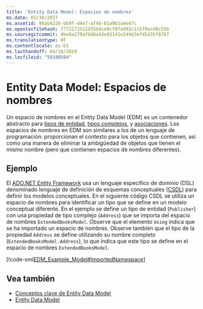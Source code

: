 ```yaml
---
title: 'Entity Data Model: Espacios de nombres'
ms.date: 03/30/2017
ms.assetid: 98ab4226-bb9f-44e7-af46-61a9b1a4e47c
ms.openlocfilehash: 7772172512d35b9ce9cf07a992c1c5f0ecd8c55b
ms.sourcegitcommit: 0be8a279af6d8a43e03141e349d3efd5d35f8767
ms.translationtype: HT
ms.contentlocale: es-ES
ms.lasthandoff: 04/18/2019
ms.locfileid: "59180584"
---
```

# <a name="entity-data-model-namespaces"></a>Entity Data Model: Espacios de nombres
Un espacio de nombres en el Entity Data Model (EDM) es un contenedor abstracto para [tipos de entidad](../../../../docs/framework/data/adonet/entity-type.md), [tipos complejos](../../../../docs/framework/data/adonet/complex-type.md), y [asociaciones](../../../../docs/framework/data/adonet/association-type.md). Los espacios de nombres en EDM son similares a los de un lenguaje de programación: proporcionan el contexto para los objetos que contienen, así como una manera de eliminar la ambigüedad de objetos que tienen el mismo nombre (pero que contienen espacios de nombres diferentes).  
  
## <a name="example"></a>Ejemplo  
 El [ADO.NET Entity Framework](../../../../docs/framework/data/adonet/ef/index.md) usa un lenguaje específico de dominio (DSL) denominado lenguaje de definición de esquemas conceptuales ([CSDL](../../../../docs/framework/data/adonet/ef/language-reference/csdl-specification.md)) para definir los modelos conceptuales. En el siguiente código CSDL se utiliza un espacio de nombres para identificar un tipo que se define en un modelo conceptual diferente. En el ejemplo se define un tipo de entidad (`Publisher`) con una propiedad de tipo complejo (`Address`) que se importa del espacio de nombres `ExtendedBooksModel`. Observe que el elemento `Using` indica que se ha importado un espacio de nombres. Observe también que el tipo de la propiedad `Address` se define utilizando su nombre completo (`ExtendedBooksModel.Address`), lo que indica que este tipo se define en el espacio de nombres `ExtendedBooksModel`.  
  
 [!code-xml[EDM_Example_Model#ImportedNamespace](../../../../samples/snippets/xml/VS_Snippets_Data/edm_example_model/xml/books6.edmx#importednamespace)]  
  
## <a name="see-also"></a>Vea también

- [Conceptos clave de Entity Data Model](../../../../docs/framework/data/adonet/entity-data-model-key-concepts.md)
- [Entity Data Model](../../../../docs/framework/data/adonet/entity-data-model.md)
